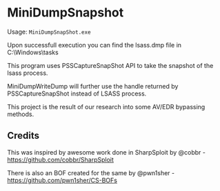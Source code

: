 # MiniDumpSnapshot


Usage: ```MiniDumpSnapShot.exe```

Upon successfull execution you can find the lsass.dmp file in C:\Windows\tasks

This program uses PSSCaptureSnapShot API to take the snapshot of the lsass process.

MiniDumpWriteDump will further use the handle returned by PSSCaptureSnapShot instead of LSASS process.

This project is the result of our research into some AV/EDR bypassing methods.

## Credits
This was inspired by awesome work done in SharpSploit by @cobbr - https://github.com/cobbr/SharpSploit

There is also an BOF created for the same by @pwn1sher - https://github.com/pwn1sher/CS-BOFs



